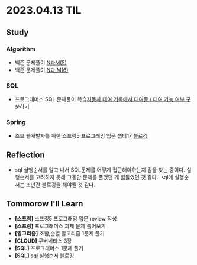 # 2023.04.13 TIL

## Study
### Algorithm
- 백준 문제풀이 [N과M(5)](https://www.acmicpc.net/problem/15654)
- 백준 문제풀이 [N과 M(6)](https://www.acmicpc.net/problem/15655)
### SQL
- 프로그래머스 SQL 문제풀이 복습[자동차 대여 기록에서 대여중 / 대여 가능 여부 구분하기](https://school.programmers.co.kr/learn/courses/30/lessons/157340)
### Spring
- 초보 웹개발자를 위한 스프링5 프로그래밍 입문 챕터17 [블로깅](https://memodayoungee.tistory.com/118)

## Reflection
- sql 실행순서를 알고 나서 SQL문제를 어떻게 접근해야하는지 감을 찾는 중이다. 실행순서를 고려하지 못해 그동안 문제를 풀었던 게 힘들었던 것 같다.. sql에 실행순서는 조만간 블로깅을 해야될 것 같다.
## Tommorow I'll Learn
- **[스프링]** 스프링5 프로그래밍 입문 review 작성
- **[스프링]** 프로그래머스 과제 문제 풀어보기
- **[알고리즘]** 조합,순열 알고리즘 1문제 풀기
- **[CLOUD]** 쿠버네티스 3장
- **[SQL]** 프로그래머스 1문제 풀기
- **[SQL]** sql 실행순서 블로깅

